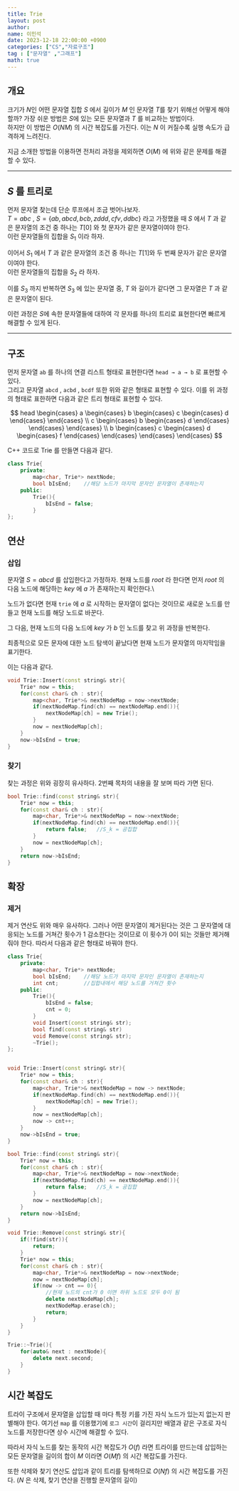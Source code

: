 ```yaml
---
title: Trie
layout: post
author:
name: 이민석
date: 2023-12-18 22:00:00 +0900
categories: ["CS","자료구조"]
tag : ["문자열" ,"그래프"]
math: true
---
```


## 개요
크기가 $N$인 어떤 문자열 집합 $S$ 에서 길이가 $M$ 인 문자열 $T$를 찾기 위해선 어떻게 해야할까? 가장 쉬운 방법은 $S$에 있는 모든 문자열과 $T$ 를 비교하는 방법이다.\
하지만 이 방법은 $O(NM)$ 의 시간 복잡도를 가진다. 이는 $N$ 이 커질수록 실행 속도가 급격하게 느려진다.

지금 소개한 방법을 이용하면 전처리 과정을 제외하면 $O(M)$ 에 위와 같은 문제를 해결할 수 있다.

---

## $S$ 를 트리로
먼저 문자열 찾는데 단순 루프에서 조금 벗어나보자.\
$T=abc$ , $S=\{ab,abcd,bcb,zddd,cfv, ddbc\}$ 라고 가정했을 때
$S$ 에서 $T$ 과 같은 문자열의 조건 중 하나는 $T[0]$ 와 첫 문자가 같은 문자열이여야 한다.\
이런 문자열들의 집합을 $S_1$ 이라 하자.

이어서 $S_1$ 에서 $T$ 과 같은 문자열의 조건 중 하나는 $T[1]$와 두 번째 문자가 같은 문자열이여야 한다.\
이런 문자열들의 집합을 $S_2$ 라 하자.

이를 $S_3$ 까지 반복하면 $S_3$ 에 있는 문자열 중, $T$ 와 길이가 같다면 그 문자열은 $T$ 과 같은 문자열이 된다.

이런 과정은 $S$에 속한 문자열들에 대하여 각 문자를 하나의 트리로 표현한다면 빠르게 해결할 수 있게 된다.

---

## 구조
먼저 문자열 `ab` 를 하나의 연결 리스트 형태로 표현한다면 `head → a → b` 로 표현할 수 있다.\
그리고 문자열 `abcd` , `acbd` , `bcdf` 또한 위와 같은 형태로 표현할 수 있다. 이를 위 과정의 형태로 표한하면 다음과 같은 트리 형태로 표현할 수 있다.

$$
head
\begin{cases} 
    a   \begin{cases} 
            b \begin{cases}
                    c
                    \begin{cases}
                        d
                    \end{cases}
                \end{cases}
            \\ 
            c \begin{cases}
                    b
                    \begin{cases}
                        d
                    \end{cases}
                \end{cases}
        \end{cases}
    \\
    b \begin{cases} 
            c \begin{cases}
                    d
                    \begin{cases}
                        f
                    \end{cases}
                \end{cases}
        \end{cases}
\end{cases}
$$

C++ 코드로 Trie 를 만들면 다음과 같다.

```c++
class Trie{
    private:
        map<char, Trie*> nextNode;
        bool bIsEnd;    //해당 노드가 마지막 문자인 문자열이 존재하는지
    public:
        Trie(){
            bIsEnd = false;
        }
};
```

## 연산

### 삽입
문자열 $S=abcd$ 를 삽입한다고 가정하자. 현재 노드를 $root$ 라 한다면 먼저 $root$ 의 다음 노드에 해당하는 $key$ 에 $a$ 가 존재하는지 확인한다.\

노드가 없다면 현재 `trie` 에 $a$ 로 시작하는 문자열이 없다는 것이므로 새로운 노드를 만들고 현재 노드를 해당 노드로 바꾼다.

그 다음, 현재 노드의 다음 노드에 $key$ 가 $b$ 인 노드를 찾고 위 과정을 반복한다. 

최종적으로 모든 문자에 대한 노드 탐색이 끝났다면 현재 노드가 문자열의 마지막임을 표기한다.

이는 다음과 같다.

```c++
void Trie::Insert(const string& str){
    Trie* now = this;
    for(const char& ch : str){
        map<char, Trie*>& nextNodeMap = now->nextNode;
        if(nextNodeMap.find(ch) == nextNodeMap.end()){
            nextNodeMap[ch] = new Trie();
        }
        now = nextNodeMap[ch];
    }
    now->bIsEnd = true;
}
```

### 찾기
찾는 과정은 위와 굉장히 유사하다. 2번째 목차의 내용을 잘 보며 따라 가면 된다.

```c++
bool Trie::find(const string& str){
    Trie* now = this;
    for(const char& ch : str){
        map<char, Trie*>& nextNodeMap = now->nextNode;
        if(nextNodeMap.find(ch) == nextNodeMap.end()){
            return false;   //S_k = 공집합
        }
        now = nextNodeMap[ch];
    }
    return now->bIsEnd;
}
```

## 확장

### 제거
제거 연산도 위와 매우 유사하다. 그러나 어떤 문자열이 제거된다는 것은 그 문자열에 대응되는 노드를 거쳐간 횟수가 1 감소한다는 것이므로 이 횟수가 0이 되는 것들만 제거해줘야 한다. 따라서 다음과 같은 형태로 바꿔야 한다.

```c++
class Trie{
    private:
        map<char, Trie*> nextNode;
        bool bIsEnd;    //해당 노드가 마지막 문자인 문자열이 존재하는지
        int cnt;        //집합내에서 해당 노드를 거쳐간 횟수
    public:
        Trie(){
            bIsEnd = false;
            cnt = 0;
        }
        void Insert(const string& str);
        bool find(const string& str)
        void Remove(const string& str);
        ~Trie();
};


void Trie::Insert(const string& str){
    Trie* now = this;
    for(const char& ch : str){
        map<char, Trie*>& nextNodeMap = now -> nextNode;
        if(nextNodeMap.find(ch) == nextNodeMap.end()){
            nextNodeMap[ch] = new Trie();
        }
        now = nextNodeMap[ch];
        now -> cnt++;
    }
    now->bIsEnd = true;
}

bool Trie::find(const string& str){
    Trie* now = this;
    for(const char& ch : str){
        map<char, Trie*>& nextNodeMap = now->nextNode;
        if(nextNodeMap.find(ch) == nextNodeMap.end()){
            return false;   //S_k = 공집합
        }
        now = nextNodeMap[ch];
    }
    return now->bIsEnd;
}

void Trie::Remove(const string& str){
    if(!find(str)){
        return;
    }
    Trie* now = this;
    for(const char& ch : str){
        map<char, Trie*>& nextNodeMap = now->nextNode;
        now = nextNodeMap[ch];
        if(now -> cnt == 0){
            //현재 노드의 cnt가 0 이면 하위 노드도 모두 0이 됨
            delete nextNodeMap[ch];
            nextNodeMap.erase(ch);
            return;
        }
    }
}

Trie::~Trie(){
    for(auto& next : nextNode){
        delete next.second;
    }
}
```

## 시간 복잡도
트라이 구조에서 문자열을 삽입할 때 마다 특정 키를 가진 자식 노드가 있는지 없는지 판별해야 한다. 여기선 `map` 를 이용했기에 `로그 시간`이 걸리지만 배열과 같은 구조로 자식 노드를 저장한다면 상수 시간에 해결할 수 있다.

따라서 자식 노드를 찾는 동작의 시간 복잡도가 $O(f)$ 라면 트라이를 만드는데 삽입하는 모든 문자열을 길이의 합이 $M$ 이라면 $O(Mf)$ 의 시간 복잡도를 가진다. 

또한 삭제와 찾기 연산도 삽입과 같이 트리를 탐색하므로 $O(Nf)$ 의 시간 복잡도를 가진다. ($N$ 은 삭제, 찾기 연산을 진행할 문자열의 길이)